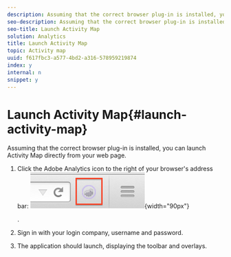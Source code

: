 ```yaml
---
description: Assuming that the correct browser plug-in is installed, you can launch Activity Map directly from your web page.
seo-description: Assuming that the correct browser plug-in is installed, you can launch Activity Map directly from your web page.
seo-title: Launch Activity Map
solution: Analytics
title: Launch Activity Map
topic: Activity map
uuid: f617fbc3-a577-4bd2-a316-578959219874
index: y
internal: n
snippet: y
---
```


# Launch Activity Map{#launch-activity-map}

Assuming that the correct browser plug-in is installed, you can launch Activity Map directly from your web page.

1. Click the Adobe Analytics icon to the right of your browser's address bar:  ![](assets/an_icon.png){width="90px"}

   . 
1. Sign in with your login company, username and password. 
1. The application should launch, displaying the toolbar and overlays.

